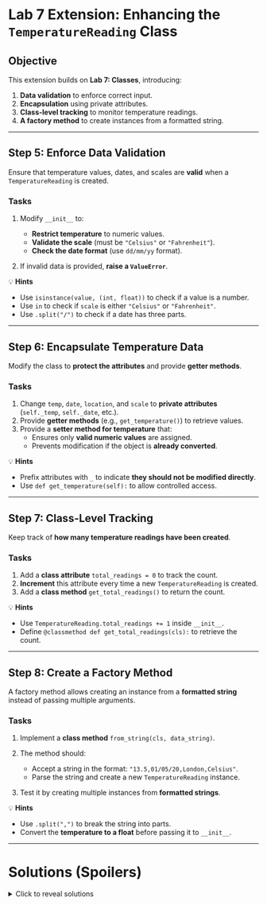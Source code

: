 # **Lab 7 Extension: Enhancing the `TemperatureReading` Class**

## **Objective**
This extension builds on **Lab 7: Classes**, introducing:
1. **Data validation** to enforce correct input.
2. **Encapsulation** using private attributes.
3. **Class-level tracking** to monitor temperature readings.
4. **A factory method** to create instances from a formatted string.

---

## **Step 5: Enforce Data Validation**
Ensure that temperature values, dates, and scales are **valid** when a `TemperatureReading` is created.

### **Tasks**
1. Modify `__init__` to:
   - **Restrict temperature** to numeric values.
   - **Validate the scale** (must be `"Celsius"` or `"Fahrenheit"`).
   - **Check the date format** (use `dd/mm/yy` format).
   
2. If invalid data is provided, **raise a `ValueError`**.

💡 **Hints**
- Use `isinstance(value, (int, float))` to check if a value is a number.
- Use `in` to check if `scale` is either `"Celsius"` or `"Fahrenheit"`.
- Use `.split("/")` to check if a date has three parts.

---

## **Step 6: Encapsulate Temperature Data**
Modify the class to **protect the attributes** and provide **getter methods**.

### **Tasks**
1. Change `temp`, `date`, `location`, and `scale` to **private attributes** (`self._temp`, `self._date`, etc.).
2. Provide **getter methods** (e.g., `get_temperature()`) to retrieve values.
3. Provide a **setter method for temperature** that:
   - Ensures only **valid numeric values** are assigned.
   - Prevents modification if the object is **already converted**.

💡 **Hints**
- Prefix attributes with `_` to indicate **they should not be modified directly**.
- Use `def get_temperature(self):` to allow controlled access.

---

## **Step 7: Class-Level Tracking**
Keep track of **how many temperature readings have been created**.

### **Tasks**
1. Add a **class attribute** `total_readings = 0` to track the count.
2. **Increment** this attribute every time a new `TemperatureReading` is created.
3. Add a **class method** `get_total_readings()` to return the count.

💡 **Hints**
- Use `TemperatureReading.total_readings += 1` inside `__init__`.
- Define `@classmethod def get_total_readings(cls):` to retrieve the count.

---

## **Step 8: Create a Factory Method**
A factory method allows creating an instance from a **formatted string** instead of passing multiple arguments.

### **Tasks**
1. Implement a **class method** `from_string(cls, data_string)`.
2. The method should:
   - Accept a string in the format: `"13.5,01/05/20,London,Celsius"`.
   - Parse the string and create a new `TemperatureReading` instance.

3. Test it by creating multiple instances from **formatted strings**.

💡 **Hints**
- Use `.split(",")` to break the string into parts.
- Convert the **temperature to a float** before passing it to `__init__`.

---

# **Solutions (Spoilers)**

<details>
<summary>Click to reveal solutions</summary>

```python
class TemperatureReading:
    """Represents a temperature reading with validation and tracking."""

    CELSIUS = "Celsius"
    FAHRENHEIT = "Fahrenheit"

    total_readings = 0  # Class attribute to track number of readings

    def __init__(self, temp, date, location, scale=CELSIUS):
        # Step 5: Validate Data
        if not isinstance(temp, (int, float)):
            raise ValueError("Temperature must be a number.")

        if scale not in (self.CELSIUS, self.FAHRENHEIT):
            raise ValueError(f"Scale must be '{self.CELSIUS}' or '{self.FAHRENHEIT}'.")

        date_parts = date.split("/")
        if len(date_parts) != 3 or not all(part.isdigit() for part in date_parts):
            raise ValueError("Date must be in dd/mm/yy format.")

        # Step 6: Encapsulation (Private attributes)
        self._temp = temp
        self._date = date
        self._location = location
        self._scale = scale

        # Step 7: Increment total readings count
        TemperatureReading.total_readings += 1

    # Getters
    def get_temperature(self):
        return self._temp

    def get_date(self):
        return self._date

    def get_location(self):
        return self._location

    def get_scale(self):
        return self._scale

    # Setter with validation
    def set_temperature(self, new_temp):
        if not isinstance(new_temp, (int, float)):
            raise ValueError("Temperature must be a number.")
        self._temp = new_temp

    # Step 7: Class method to get total readings count
    @classmethod
    def get_total_readings(cls):
        return cls.total_readings

    # Step 8: Factory Method
    @classmethod
    def from_string(cls, data_string):
        """Creates a TemperatureReading from a comma-separated string."""
        parts = data_string.split(",")
        if len(parts) != 4:
            raise ValueError("Data string must be in the format 'temp,date,location,scale'.")

        temp, date, location, scale = parts
        return cls(float(temp), date, location, scale)

    # String representation for debugging
    def __repr__(self):
        return f"TemperatureReading({self._temp}, {self._date}, {self._location}, {self._scale})"

# Testing Step 5: Validation
try:
    invalid_reading = TemperatureReading("not-a-number", "01/05/20", "London")
except ValueError as e:
    print(e)

# Testing Step 6: Encapsulation
reading1 = TemperatureReading(13.5, "01/05/20", "London")
print(f"Original temp: {reading1.get_temperature()}")
reading1.set_temperature(15.0)
print(f"Updated temp: {reading1.get_temperature()}")

# Testing Step 7: Tracking total instances
reading2 = TemperatureReading(12.3, "02/05/20", "Edinburgh")
print(f"Total readings created: {TemperatureReading.get_total_readings()}")

# Testing Step 8: Factory Method
reading3 = TemperatureReading.from_string("14.6,05/05/20,Paris,Celsius")
print(f"Factory-created reading: {reading3}")
```

</details>

